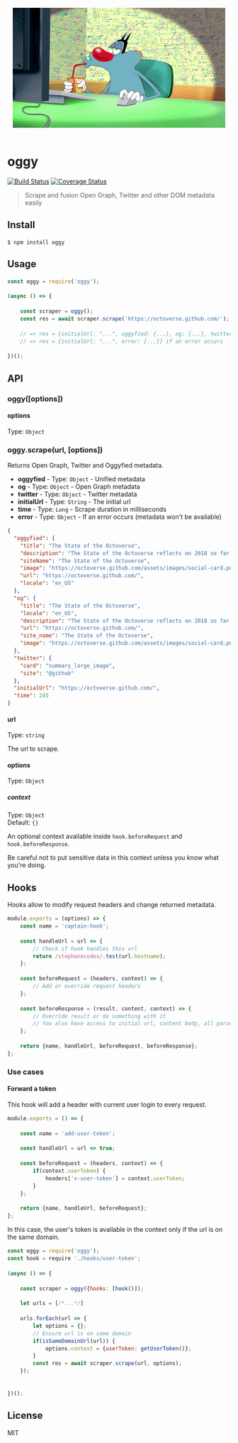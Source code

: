 <p align="center">
	<img src="media/logo.gif">
	<br>
	<br>
</p>

# oggy
[![Build Status](https://travis-ci.org/stephanecodes/oggy.svg?branch=master)](https://travis-ci.org/stephanecodes/oggy) [![Coverage Status](https://coveralls.io/repos/github/stephanecodes/oggy/badge.svg?branch=master)](https://coveralls.io/github/stephanecodes/oggy?branch=master)

>Scrape and fusion Open Graph, Twitter and other DOM metadata easily


## Install

```
$ npm install oggy
```


## Usage

```js
const oggy = require('oggy');

(async () => {

	const scraper = oggy();
	const res = await scraper.scrape('https://octoverse.github.com/');

	// => res = {initialUrl: "...", oggyfied: {...}, og: {...}, twitter: {...}}
	// => res = {initialUrl: "...", error: {...}} if an error occurs

})();
```


## API

### oggy([options])

#### options

Type: `Object`

### oggy.scrape(url, [options])

Returns Open Graph, Twitter and Oggyfied metadata.

- **oggyfied** - Type: `Object` - Unified metadata
- **og** - Type: `Object` - Open Graph metadata
- **twitter** - Type: `Object` - Twitter metadata
- **initialUrl** - Type: `String` - The initial url
- **time** - Type: `Long` - Scrape duration in milliseconds
- **error** - Type: `Object` - If an error occurs (metadata won't be available)



```json
{
  "oggyfied": {
    "title": "The State of the Octoverse",
    "description": "The State of the Octoverse reflects on 2018 so far, teamwork across time zones, and 1.1 billion contributions.",
    "siteName": "The State of the Octoverse",
    "image": "https://octoverse.github.com/assets/images/social-card.png",
    "url": "https://octoverse.github.com/",
    "locale": "en_US"
  },
  "og": {
    "title": "The State of the Octoverse",
    "locale": "en_US",
    "description": "The State of the Octoverse reflects on 2018 so far, teamwork across time zones, and 1.1 billion contributions.",
    "url": "https://octoverse.github.com/",
    "site_name": "The State of the Octoverse",
    "image": "https://octoverse.github.com/assets/images/social-card.png"
  },
  "twitter": {
    "card": "summary_large_image",
    "site": "@github"
  },
  "initialUrl": "https://octoverse.github.com/",
  "time": 245
}
```


#### url

Type: `string`

The url to scrape.

#### options

Type: `Object`

##### context

Type: `Object`<br>
Default: `{}`

An optional context available inside `hook.beforeRequest` and `hook.beforeResponse`.

Be careful not to put sensitive data in this context unless you know what you're doing.


## Hooks

Hooks allow to modify request headers and change returned metadata.

```js
module.exports = (options) => {
	const name = 'captain-hook';

	const handleUrl = url => {
		// Check if hook handles this url
		return /stephanecodes/.test(url.hostname);
	};

	const beforeRequest = (headers, context) => {
		// Add or override request headers
	};

	const beforeResponse = (result, content, context) => {
		// Override result or do something with it
		// You also have access to initial url, content body, all parsed metadata.
	};

	return {name, handleUrl, beforeRequest, beforeResponse};
};
```

### Use cases

#### Forward a token

This hook will add a header with current user login to every request.

```js
module.exports = () => {

	const name = 'add-user-token';

	const handleUrl = url => true;

	const beforeRequest = (headers, context) => {
		if(context.userToken) {
			headers['x-user-token'] = context.userToken;
		}
	};

	return {name, handleUrl, beforeRequest};
};
```
In this case, the user's token is available in the context only if the url is on the same domain.

```js
const oggy = require('oggy');
const hook = require './hooks/user-token';

(async () => {

	const scraper = oggy({hooks: [hook()]);

	let urls = [/*...*/]

	urls.forEach(url => {
		let options = {};
		// Ensure url is on same domain
		if(isSameDomainUrl(url)) {
			options.context = {userToken: getUserToken()};
		}
		const res = await scraper.scrape(url, options);
	});


})();


```




## License

MIT
